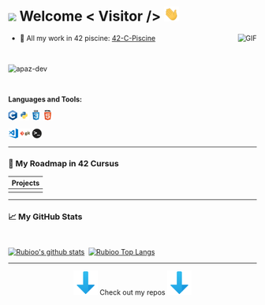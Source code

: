 <h1><img src="https://emojis.slackmojis.com/emojis/images/1531849430/4246/blob-sunglasses.gif?1531849430" width="30"/> Welcome < Visitor /> <img src="https://raw.githubusercontent.com/apaz-dev/apaz-dev/main/assets/Hi.gif" width="30"/></h1>

<p align="left">
<!--<a href="https://twitter.com/" target="_blank"><img height="30" src="https://raw.githubusercontent.com/AbhishekMaira10/AbhishekMaira10/master/Resources/png/twitter.png?raw=true"></a>&nbsp;&nbsp;&nbsp;&nbsp;&nbsp;
<a href="https://www.linkedin.com/" target="_blank"><img height="30" src="https://raw.githubusercontent.com/AbhishekMaira10/AbhishekMaira10/master/linkedin.png?raw=true"></a>&nbsp;&nbsp;&nbsp;&nbsp;&nbsp;-->
<!--<a href="https://open.spotify.com/user/MY_SPOITIFYYY" target="_blank"><img height="30" src="https://raw.githubusercontent.com/apaz-dev/apaz-dev/main/assets/spotify.png?raw=true"></a>&nbsp;&nbsp;&nbsp;&nbsp;&nbsp;--

</p>

Hi, I'm [apaz-dev](https://github.com/apaz-dev), Student of 42 Fundacion Telefonica in Madrid 👨🏻‍💻. I love programming since I was a child and especially cybersecurity. Besides programming, I usually do CTF or play VALORANT 🔫.

If you want to make me happy just put me "Antes de Ameri" 🎶🎶.

<br>


<!-- https://media.giphy.com/media/SWoSkN6DxTszqIKEqv/giphy.gif -->
<!-- <img align="right" height="250" width="400" alt="GIF" src="https://miro.medium.com/max/1360/1*IRGHmiGsa16stedQvIaZfw.gif" /> -->

<img align="right" alt="GIF" src="https://media.giphy.com/media/3ohzdKvLT1DxFxhZAI/giphy.gif" />

 - 🤿 All my work in 42 piscine: [42-C-Piscine](https://github.com/apaz-dev/42-C-Piscine)

<br>
 <p align="left"> <img src="https://komarev.com/ghpvc/?username=apaz-dev" alt="apaz-dev" /> </p>
 
 </br>

**Languages and Tools:**
<br>

<code><img height="20" src="https://raw.githubusercontent.com/apaz-dev/apaz-dev/main/assets/c.png"></code>
<code><img height="20" src="https://raw.githubusercontent.com/apaz-dev/apaz-dev/main/assets/python.png"></code>
<code><img height = "20" src = "https://raw.githubusercontent.com/apaz-dev/apaz-dev/main/assets/css.png"></code>
<code><img height = "20" src = "https://raw.githubusercontent.com/apaz-dev/apaz-dev/main/assets/html.png"></code>

<code><img height="20" src="https://raw.githubusercontent.com/apaz-dev/apaz-dev/main/assets/visual-studio-code.png"></code>
<code><img height="20" src="https://raw.githubusercontent.com/apaz-dev/apaz-dev/main/assets/git.png"></code>
<code><img height="20" src="https://raw.githubusercontent.com/apaz-dev/apaz-dev/main/assets/terminal.png"></code>




---
### 🚗 My Roadmap in 42 Cursus

| Projects                                                     |
|--------------------------------------------------------------|
| []()                     |

<!--
### 📢 Find me elsewhere

<img height="140" src="https://leetcard.jacoblin.cool/apaz-dev?theme=unicorn&font=Cabin">

<div style="width: 200px; height:50px; background-color: #343c41; border-radius:4px; text-align: left; background-image: url(https://www.hackthebox.com/images/icon20.png); background-position: right 5px bottom 5px; background-repeat: no-repeat;"><style scoped>@font-face {font-family: "Roboto";font-style: normal;font-weight: 400;src: url(https://fonts.gstatic.com/s/ubuntumono/v6/ViZhet7Ak-LRXZMXzuAfkY4P5ICox8Kq3LLUNMylGO4.woff2) format("woff2");}.htb_font {font-family: "Roboto", monospace;}.htb_nickname {color: #ffffff;font-size: 12px;font-weight: bold;}.htb_points {color: #56C0E0;font-size: 10px;}.htb_respect {color: #f7af3e;font-size: 10px;}.htb_ranking {color: #ffffff;font-size: 10px;}.htb_line {line-height: 12px;margin: 0px;padding: 0px;}.htb_link {color: #9acc14;font-size:0.6em;text-decoration: none;}.htb_link:hover {color: #9acc14;font-size:0.6em;text-decoration: underline;}.htb_link:visited {color: #9acc14;}.htb_rank{color: #ffffff;font-size: 11px;}.htb_row1{height:13px;}.htb_row2{height:17px;}.htb_row3{height:5px;}</style><div style="width: 40px; height: 40px; border-radius:4px; float:left; margin-top:5px; margin-left:5px;"><img style="width:40px; height: 40px; border-radius:4px;" src="https://www.hackthebox.com/storage/avatars/27f2c9fe3f6e3300a8cc488509352381.png"></div><div class="htb_font" style="float:left; height:40px; padding-left: 5px; margin-top:5px;"><p class="htb_line"><span class="htb_nickname">Rubioo02</span> <span class="htb_rank">Pro Hacker</span><br></p><p class="htb_line"><span class="htb_ranking">Rank: 828</span> <img src="https://www.hackthebox.com/images/screenshot.png" style="width:10px;height:10px;"> <span class="htb_points">49</span> <img src="https://www.hackthebox.com/images/star.png" style="width:10px;height:10px;"> <span class="htb_respect">0</span><br></p><p class="htb_line"><a href="https://www.hackthebox.com" class="htb_link">hackthebox.com</a></p></div></div>-->

---


### 📈 My GitHub Stats
<br>

[![Rubioo's github stats](https://github-readme-stats.vercel.app/api?username=apaz-dev&show_icons=true&theme=synthwave)](https://github.com/apaz-dev?tab=repositories)&nbsp;&nbsp;[![Rubioo Top Langs](https://github-readme-stats.vercel.app/api/top-langs/?username=apaz-dev&layout=compact&theme=synthwave)](https://github.com/apaz-dev)

</details>
</p>

<!---->


---
<p align="center">
<img src="https://raw.githubusercontent.com/apaz-dev/apaz-dev/main/assets//flecha_abajo.gif" width="50" alt="FLECHA_ABAJO"> Check out my repos <img src="https://raw.githubusercontent.com/apaz-dev/apaz-dev/main/assets/flecha_abajo.gif" width="50" alt="FLECHA_ABAJO">
